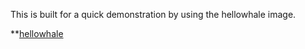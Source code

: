 This is built for a quick demonstration by using the hellowhale image.

**[hellowhale](hellowhale)


